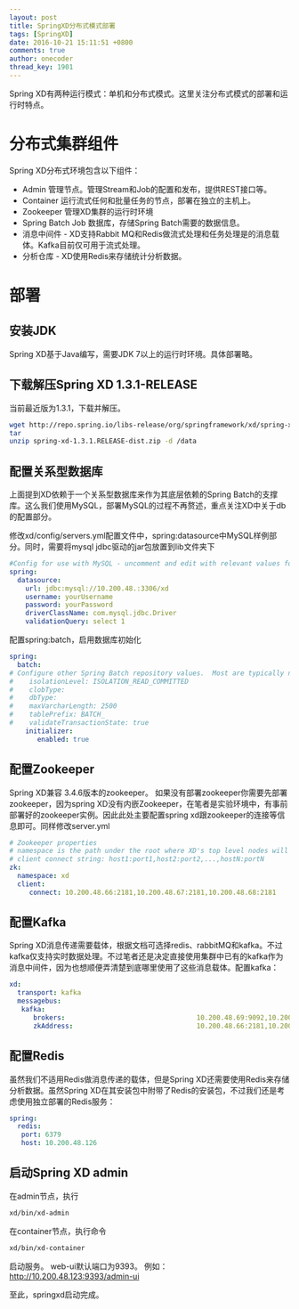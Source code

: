 ```yaml
---
layout: post
title: SpringXD分布式模式部署
tags: [SpringXD]
date: 2016-10-21 15:11:51 +0800
comments: true
author: onecoder
thread_key: 1901
---
```

Spring XD有两种运行模式：单机和分布式模式。这里关注分布式模式的部署和运行时特点。

<!--break-->

# 分布式集群组件

Spring XD分布式环境包含以下组件：

- Admin 管理节点。管理Stream和Job的配置和发布，提供REST接口等。
- Container 运行流式任何和批量任务的节点，部署在独立的主机上。
- Zookeeper 管理XD集群的运行时环境
- Spring Batch Job 数据库，存储Spring Batch需要的数据信息。
- 消息中间件 - XD支持Rabbit MQ和Redis做流式处理和任务处理是的消息载体。Kafka目前仅可用于流式处理。
- 分析仓库 - XD使用Redis来存储统计分析数据。

# 部署

## 安装JDK

Spring XD基于Java编写，需要JDK 7以上的运行时环境。具体部署略。

## 下载解压Spring XD 1.3.1-RELEASE

当前最近版为1.3.1，下载并解压。

```bash
wget http://repo.spring.io/libs-release/org/springframework/xd/spring-xd/1.3.1.RELEASE/spring-xd-1.3.1.RELEASE-dist.zip
tar
unzip spring-xd-1.3.1.RELEASE-dist.zip -d /data
```

## 配置关系型数据库

上面提到XD依赖于一个关系型数据库来作为其底层依赖的Spring Batch的支撑库。这么我们使用MySQL，部署MySQL的过程不再赘述，重点关注XD中关于db的配置部分。

修改xd/config/servers.yml配置文件中，spring:datasource中MySQL样例部分。同时，需要将mysql jdbc驱动的jar包放置到lib文件夹下

```yaml
#Config for use with MySQL - uncomment and edit with relevant values for your environment
spring:
  datasource:
    url: jdbc:mysql://10.200.48.:3306/xd
    username: yourUsername
    password: yourPassword
    driverClassName: com.mysql.jdbc.Driver
    validationQuery: select 1
```

配置spring:batch，启用数据库初始化

```yaml
spring:
  batch:
# Configure other Spring Batch repository values.  Most are typically not needed
#    isolationLevel: ISOLATION_READ_COMMITTED
#    clobType:
#    dbType:
#    maxVarcharLength: 2500
#    tablePrefix: BATCH_
#    validateTransactionState: true
    initializer:
       enabled: true
```

## 配置Zookeeper

Spring XD兼容 3.4.6版本的zookeeper。  如果没有部署zookeeper你需要先部署zookeeper，因为spring XD没有内嵌Zookeeper，在笔者是实验环境中，有事前部署好的zookeeper实例。因此此处主要配置spring xd跟zookeeper的连接等信息即可。同样修改server.yml

```yaml
# Zookeeper properties
# namespace is the path under the root where XD's top level nodes will be created
# client connect string: host1:port1,host2:port2,...,hostN:portN
zk:
  namespace: xd
  client:
     connect: 10.200.48.66:2181,10.200.48.67:2181,10.200.48.68:2181
```

## 配置Kafka

Spring XD消息传递需要载体，根据文档可选择redis、rabbitMQ和kafka。不过kafka仅支持实时数据处理。不过笔者还是决定直接使用集群中已有的kafka作为消息中间件，因为也想顺便弄清楚到底哪里使用了这些消息载体。配置kafka：

```yaml
xd:
  transport: kafka
  messagebus:
   kafka:
      brokers:                                 10.200.48.69:9092,10.200.48.70:9092,10.200.48.71:9092
      zkAddress:                               10.200.48.66:2181,10.200.48.67:2181,10.200.48.68:2181
```

## 配置Redis
虽然我们不适用Redis做消息传递的载体，但是Spring XD还需要使用Redis来存储分析数据。虽然Spring XD在其安装包中附带了Redis的安装包，不过我们还是考虑使用独立部署的Redis服务：

```yaml
spring:
  redis:
   port: 6379
   host: 10.200.48.126
```

## 启动Spring XD admin

在admin节点，执行

```bash
xd/bin/xd-admin
```

在container节点，执行命令

```bash
xd/bin/xd-container
```

启动服务。
web-ui默认端口为9393。
例如：http://10.200.48.123:9393/admin-ui

至此，springxd启动完成。